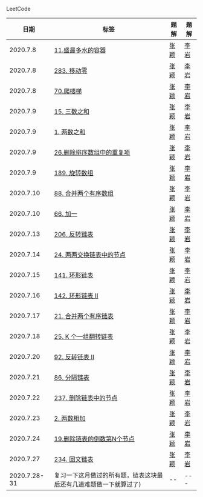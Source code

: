 LeetCode

| 日期 | 标签 | 题解 | 题解 |
|---| ----- | -------- | ---------- | 
|2020.7.8| [11.盛最多水的容器](https://leetcode-cn.com/problems/container-with-most-water/)|[张颖](./php/zhangying/7.8zhangying.php)|[李岩](./php/liyan/7.8liyan.php)
|2020.7.8| [283. 移动零](https://leetcode-cn.com/problems/move-zeroes/)|[张颖](./php/zhangying/7.8zhangying.php)|[李岩](./php/liyan/7.8liyan.php)
|2020.7.8| [70.爬楼梯](https://leetcode-cn.com/problems/climbing-stairs/)|[张颖](./php/zhangying/7.8zhangying.php)|[李岩](./php/liyan/7.8liyan.php)
|2020.7.9| [15. 三数之和](https://leetcode-cn.com/problems/3sum/)|[张颖](./php/zhangying/7.9zhangying.php)|[李岩](./php/liyan/7.9liyan.php)
|2020.7.9| [1. 两数之和](https://leetcode-cn.com/problems/two-sum/)|[张颖](./php/zhangying/7.9zhangying.php)|[李岩](./php/liyan/7.9liyan.php)
|2020.7.9| [26.删除排序数组中的重复项](https://leetcode-cn.com/problems/remove-duplicates-from-sorted-array/)|[张颖](./php/zhangying/7.9zhangying.php)|[李岩](./php/liyan/7.9liyan.php)
|2020.7.9| [189. 旋转数组](https://leetcode-cn.com/problems/rotate-array/)|[张颖](./php/zhangying/7.9zhangying.php)|[李岩](./php/liyan/7.9liyan.php)
|2020.7.10| [88. 合并两个有序数组](https://leetcode-cn.com/problems/merge-sorted-array/)|[张颖](./php/zhangying/7.10zhangying.php)|[李岩](./php/liyan/7.10liyan.php)
|2020.7.10| [66. 加一](https://leetcode-cn.com/problems/plus-one/)|[张颖](./php/zhangying/7.10zhangying.php)|[李岩](./php/liyan/7.10liyan.php)
|2020.7.13| [206. 反转链表](https://leetcode-cn.com/problems/reverse-linked-list/)|[张颖](./php/zhangying/7.13zhangying.php)|[李岩](./php/liyan/7.13liyan.php)
|2020.7.14| [24. 两两交换链表中的节点](https://leetcode-cn.com/problems/swap-nodes-in-pairs)|[张颖](./php/zhangying/7.14zhangying.php)|[李岩](./php/liyan/7.14liyan.php)
|2020.7.15| [141. 环形链表](https://leetcode-cn.com/problems/linked-list-cycle)|[张颖](./php/zhangying/7.15zhangying.php)|[李岩](./php/liyan/7.15liyan.php)
|2020.7.16| [142. 环形链表 II](https://leetcode-cn.com/problems/linked-list-cycle-ii)|[张颖](./php/zhangying/7.16zhangying.php)|[李岩](./php/liyan/7.16liyan.php)
|2020.7.17| [21. 合并两个有序链表](https://leetcode-cn.com/problems/merge-two-sorted-lists/)|[张颖](./php/zhangying/7.17zhangying.php)|[李岩](./php/liyan/7.17liyan.php)
|2020.7.18| [25. K 个一组翻转链表](https://leetcode-cn.com/problems/reverse-nodes-in-k-group/)|[张颖](./php/zhangying/7.18zhangying.php)|[李岩](./php/liyan/7.18liyan.php)
|2020.7.20| [92. 反转链表 II](https://leetcode-cn.com/problems/reverse-linked-list-ii/)|[张颖](./php/zhangying/7.20zhangying.php)|[李岩](./php/liyan/7.20liyan.php)
|2020.7.21| [86. 分隔链表](https://leetcode-cn.com/problems/partition-list/)|[张颖](./php/zhangying/7.21zhangying.php)|[李岩](./php/liyan/7.21liyan.php)
|2020.7.22| [237. 删除链表中的节点](https://leetcode-cn.com/problems/delete-node-in-a-linked-list/)|[张颖](./php/zhangying/7.22zhangying.php)|[李岩](./php/liyan/7.22liyan.php)
|2020.7.23| [2. 两数相加](https://leetcode-cn.com/problems/add-two-numbers/)|[张颖](./php/zhangying/7.23zhangying.php)|[李岩](./php/liyan/7.23liyan.php)
|2020.7.24| [19.删除链表的倒数第N个节点](https://leetcode-cn.com/problems/remove-nth-node-from-end-of-list/)|[张颖](./php/zhangying/7.24zhangying.php)|[李岩](./php/liyan/7.24liyan.php)
|2020.7.27| [234. 回文链表](https://leetcode-cn.com/problems/palindrome-linked-list/)|[张颖](./php/zhangying/7.27zhangying.php)|[李岩](./php/liyan/7.27liyan.php)
|2020.7.28-31| 复习一下这月做过的所有题，链表这块最后还有几道难题做一下就算过了)|--|---



